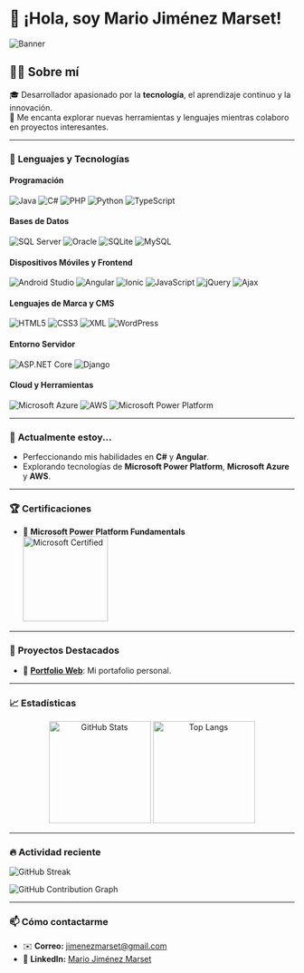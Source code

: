 # 👋 ¡Hola, soy Mario Jiménez Marset!

![Banner](https://i.pinimg.com/originals/38/a7/69/38a769ed038d1bf50a2a052e458c6f3b.gif)

## 🧑‍💻 Sobre mí
🎓 Desarrollador apasionado por la **tecnología**, el aprendizaje continuo y la innovación.  
🌟 Me encanta explorar nuevas herramientas y lenguajes mientras colaboro en proyectos interesantes.  

---

### 🚀 **Lenguajes y Tecnologías**

#### **Programación**  
![Java](https://img.shields.io/badge/-Java-007396?style=flat-square&logo=java&logoColor=white)
![C#](https://img.shields.io/badge/-C%23-239120?style=flat-square&logo=c-sharp&logoColor=white)
![PHP](https://img.shields.io/badge/-PHP-777BB4?style=flat-square&logo=php&logoColor=white)
![Python](https://img.shields.io/badge/-Python-3776AB?style=flat-square&logo=python&logoColor=white)
![TypeScript](https://img.shields.io/badge/-TypeScript-007ACC?style=flat-square&logo=typescript&logoColor=white)

#### **Bases de Datos**  
![SQL Server](https://img.shields.io/badge/-SQL%20Server-CC2927?style=flat-square&logo=microsoft-sql-server&logoColor=white)
![Oracle](https://img.shields.io/badge/-Oracle-FF0000?style=flat-square&logo=oracle&logoColor=white)
![SQLite](https://img.shields.io/badge/-SQLite-003B57?style=flat-square&logo=sqlite&logoColor=white)
![MySQL](https://img.shields.io/badge/-MySQL-4479A1?style=flat-square&logo=mysql&logoColor=white)

#### **Dispositivos Móviles y Frontend**  
![Android Studio](https://img.shields.io/badge/-Android%20Studio-3DDC84?style=flat-square&logo=android-studio&logoColor=white)
![Angular](https://img.shields.io/badge/-Angular-DD0031?style=flat-square&logo=angular)
![Ionic](https://img.shields.io/badge/-Ionic-3880FF?style=flat-square&logo=ionic&logoColor=white)
![JavaScript](https://img.shields.io/badge/-JavaScript-F7DF1E?style=flat-square&logo=javascript&logoColor=black)
![jQuery](https://img.shields.io/badge/-jQuery-0769AD?style=flat-square&logo=jquery&logoColor=white)
![Ajax](https://img.shields.io/badge/-Ajax-E34F26?style=flat-square&logo=html5&logoColor=white)

#### **Lenguajes de Marca y CMS**  
![HTML5](https://img.shields.io/badge/-HTML5-E34F26?style=flat-square&logo=html5&logoColor=white)
![CSS3](https://img.shields.io/badge/-CSS3-1572B6?style=flat-square&logo=css3)
![XML](https://img.shields.io/badge/-XML-FF6600?style=flat-square&logo=xml&logoColor=white)
![WordPress](https://img.shields.io/badge/-WordPress-21759B?style=flat-square&logo=wordpress&logoColor=white)

#### **Entorno Servidor**  
![ASP.NET Core](https://img.shields.io/badge/-ASP.NET%20Core-512BD4?style=flat-square&logo=.net&logoColor=white)
![Django](https://img.shields.io/badge/-Django-092E20?style=flat-square&logo=django)

#### **Cloud y Herramientas**  
![Microsoft Azure](https://img.shields.io/badge/-Azure-0078D4?style=flat-square&logo=microsoft-azure&logoColor=white)
![AWS](https://img.shields.io/badge/-AWS-FF9900?style=flat-square&logo=amazon-aws&logoColor=white)
![Microsoft Power Platform](https://img.shields.io/badge/-Power%20Platform-742774?style=flat-square&logo=microsoft-powerapps&logoColor=white)

---

### 🌱 **Actualmente estoy...**
- Perfeccionando mis habilidades en **C#** y **Angular**.  
- Explorando tecnologías de **Microsoft Power Platform**, **Microsoft Azure** y **AWS**.  

---

### 🏆 **Certificaciones**
- 📜 **Microsoft Power Platform Fundamentals**  
  <a href="https://learn.microsoft.com/es-es/users/mariojimenezmarset-5547/credentials/49fe011e61bf1ec8?ref=https%3A%2F%2Fwww.linkedin.com%2F">
    <img src="https://camo.githubusercontent.com/1f92cbc1ba37d43ac9e29b02dd36e88a7bed566fc3c3a4d7f196f93127d139df/68747470733a2f2f6c6561726e2e6d6963726f736f66742e636f6d2f65732d65732f6d656469612f6c6561726e2f63657274696669636174696f6e2f6261646765732f6d6963726f736f66742d6365727469666965642d6173736f63696174652d62616467652e737667" alt="Microsoft Certified" width="150px" />
  </a>

---

### 🐾 **Proyectos Destacados**
- 🚀 [**Portfolio Web**](): Mi portafolio personal.  
---

### 📈 **Estadísticas**
<div align="center">
  <img src="https://github-readme-stats.vercel.app/api?username=marsett&show_icons=true&theme=radical" alt="GitHub Stats" height="180em"/>
  <img src="https://github-readme-stats.vercel.app/api/top-langs/?username=marsett&layout=compact&theme=radical" alt="Top Langs" height="180em"/>
</div>

---

### 🔥 **Actividad reciente**
![GitHub Streak](https://github-readme-streak-stats.herokuapp.com/?user=marsett&theme=radical)

![GitHub Contribution Graph](https://github-profile-summary-cards.vercel.app/api/cards/repos-per-language?username=marsett&theme=github_dark)

---

### 📫 **Cómo contactarme**
- ✉️ **Correo:** [jimenezmarset@gmail.com](mailto:jimenezmarset@gmail.com)  
- 🔗 **LinkedIn:** [Mario Jiménez Marset](https://www.linkedin.com/in/mario-jiménez-marset-51489825a)

